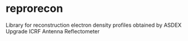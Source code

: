# reprorecon
Library for reconstruction electron density profiles obtained by ASDEX Upgrade ICRF Antenna Reflectometer
